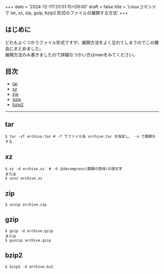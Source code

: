 +++
date = '2024-12-11T20:51:15+09:00'
draft = false
title = 'Linuxコマンドで tar, xz, zip, gzip, bzip2 形式のファイルの展開する方法'
+++
## はじめに
どれもよくつかうファイル形式ですが、展開方法をよく忘れてしまうのでこの機会にまとめました。  
展開方法のみ書きましたので詳細なつかい方はmanをみてください。
## 目次
- [tar](#tar)
- [xz](#xz)
- [zip](#zip)
- [gzip](#gzip)
- [bzip2](#bzip2)
---

## tar
```
$ tar -xf archive.tar # -f でファイル名 archive.tar を指定し、 -x で展開をする
```

## xz
```
$ xz -d archive.xz  # -d はdecompress(展開の意味)の頭文字
または
$ unxz archive.xz
```
## zip
```
$ unzip archive.zip
```
## gzip
```
$ gzip -d archive.gzip
または
$ gunzip archive.gzip
```
## bzip2
```
$ bzip2 -d archive.bz2
```
